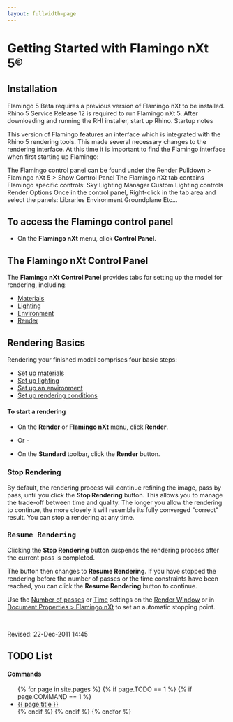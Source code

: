 ```yaml
---
layout: fullwidth-page
---
```


# Getting Started with Flamingo nXt 5®
 
## Installation

Flamingo 5 Beta requires a previous version of Flamingo nXt to be installed.
Rhino 5 Service Release 12 is required to run Flamingo nXt 5.
After downloading and running the RHI installer, start up Rhino.
Startup notes

This version of Flamingo features an interface which is integrated with the Rhino 5 rendering tools. This made several necessary changes to the rendering interface. At this time it is important to find the Flamingo interface when first starting up Flamingo:

The Flamingo control panel can be found under the Render Pulldown > Flamingo nXt 5 > Show Control Panel
The Flamingo nXt tab contains Flamingo specific controls:
Sky
Lighting Manager
Custom Lighting controls
Render Options
Once in the control panel, Right-click in the tab area and select the panels:
Libraries
Environment
Groundplane
Etc…
 
## To access the Flamingo control panel
  * On the **Flamingo nXt** menu, click **Control Panel**.

  ## The Flamingo nXt Control Panel
The **Flamingo nXt**  **Control Panel** provides tabs for setting up the model for rendering, including:

 *  [Materials](..\materials\materials-tab.html) 
 *  [Lighting](../lighting/lighting-tab.html) 
 *  [Environment](../environment/environment-tab.html) 
 *  [Render](../render/render-tab.html) 

## Rendering Basics
 
Rendering your finished model comprises four basic steps:

 *  [Set up materials](..\materials\materials-tab.html) 
 *  [Set up lighting](../lighting/lighting-tab.html) 
 *  [Set up an environment](../environment/environment-tab.html) 
 *  [Set up rendering conditions](../render/render-tab.html) 

#### To start a rendering

 * On the **Render** or **Flamingo nXt** menu, click **Render**.
- Or -

 * On the **Standard** toolbar, click the **Render** button.

### Stop Rendering
 

By default, the rendering process will continue refining the image, pass by pass, until you click the **Stop Rendering** button. This allows you to manage the trade-off between time and quality. The longer you allow the rendering to continue, the more closely it will resemble its fully converged &quot;correct&quot; result. You can stop a rendering at any time.


###  <kbd>Resume Rendering</kbd> 
 

Clicking the **Stop Rendering** button suspends the rendering process after the current pass is completed.

The button then changes to **Resume Rendering**. If you have stopped the rendering before the number of passes or the time constraints have been reached, you can click the **Resume Rendering** button to continue.

Use the [Number of passes](..\render\render-window.html#number-of-passes) or [Time](..\render\render-window.html#time) settings on the [Render Window](..\render\render-window.html) or in [Document Properties &gt; Flamingo nXt](..\render\documentproperties-flamingo.html) to set an automatic stopping point.

&#160;

Revised: 22-Dec-2011 14:45


## TODO List

#### Commands

<div class="trigger">
  <ul>
  {% for page in site.pages %}
    {% if page.TODO == 1 %}
	    {% if page.COMMAND == 1 %}
	       <li>
    	     <a class="page-link" href="{{ page.url | prepend: site.baseurl }}">{{ page.title }}</a>
           </li>
        {% endif %}
    {% endif %}
  {% endfor %}
  </ul>
</div>

&#160;

&#160;

&#160;

